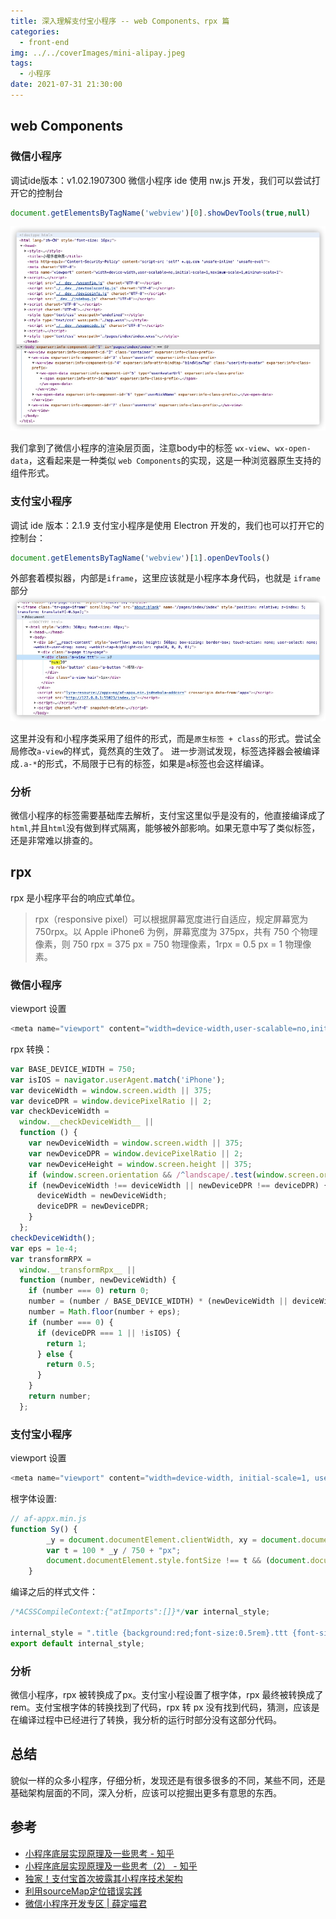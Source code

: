 ```yaml
---
title: 深入理解支付宝小程序 -- web Components、rpx 篇
categories:
  - front-end
img: ../../coverImages/mini-alipay.jpeg
tags:
  - 小程序
date: 2021-07-31 21:30:00
---
```


## web Components
### 微信小程序
调试ide版本：v1.02.1907300
微信小程序 ide 使用 nw.js 开发，我们可以尝试打开它的控制台
```js
document.getElementsByTagName('webview')[0].showDevTools(true,null)
```
![](/images/16272568175378.jpg)

我们拿到了微信小程序的渲染层页面，注意body中的标签 `wx-view`、`wx-open-data`，这看起来是一种类似 `web Components`的实现，这是一种浏览器原生支持的组件形式。

### 支付宝小程序
调试 ide 版本：2.1.9
支付宝小程序是使用 Electron 开发的，我们也可以打开它的控制台：
```js
document.getElementsByTagName('webview')[1].openDevTools()
```
外部套着模拟器，内部是`iframe`，这里应该就是小程序本身代码，也就是 `iframe` 部分
![](/images/16272573416726.jpg)

这里并没有和小程序类采用了组件的形式，而是`原生标签 + class`的形式。尝试全局修改`a-view`的样式，竟然真的生效了。
进一步测试发现，标签选择器会被编译成`.a-*`的形式，不局限于已有的标签，如果是`a`标签也会这样编译。

### 分析
微信小程序的标签需要基础库去解析，支付宝这里似乎是没有的，他直接编译成了`html`,并且`html`没有做到样式隔离，能够被外部影响。如果无意中写了类似标签，还是非常难以排查的。

## rpx
rpx 是小程序平台的响应式单位。

> rpx（responsive pixel）可以根据屏幕宽度进行自适应，规定屏幕宽为 750rpx。以 Apple iPhone6 为例，屏幕宽度为 375px，共有 750 个物理像素，则 750 rpx = 375 px = 750 物理像素，1rpx = 0.5 px = 1 物理像素。


### 微信小程序
viewport 设置
```js
<meta name="viewport" content="width=device-width,user-scalable=no,initial-scale=1,maximum-scale=1,minimum-scale=1">
```
rpx 转换：

```js
var BASE_DEVICE_WIDTH = 750;
var isIOS = navigator.userAgent.match('iPhone');
var deviceWidth = window.screen.width || 375;
var deviceDPR = window.devicePixelRatio || 2;
var checkDeviceWidth =
  window.__checkDeviceWidth__ ||
  function () {
    var newDeviceWidth = window.screen.width || 375;
    var newDeviceDPR = window.devicePixelRatio || 2;
    var newDeviceHeight = window.screen.height || 375;
    if (window.screen.orientation && /^landscape/.test(window.screen.orientation.type || '')) newDeviceWidth = newDeviceHeight;
    if (newDeviceWidth !== deviceWidth || newDeviceDPR !== deviceDPR) {
      deviceWidth = newDeviceWidth;
      deviceDPR = newDeviceDPR;
    }
  };
checkDeviceWidth();
var eps = 1e-4;
var transformRPX =
  window.__transformRpx__ ||
  function (number, newDeviceWidth) {
    if (number === 0) return 0;
    number = (number / BASE_DEVICE_WIDTH) * (newDeviceWidth || deviceWidth);
    number = Math.floor(number + eps);
    if (number === 0) {
      if (deviceDPR === 1 || !isIOS) {
        return 1;
      } else {
        return 0.5;
      }
    }
    return number;
  };
```

### 支付宝小程序
viewport 设置
```js
<meta name="viewport" content="width=device-width, initial-scale=1, user-scalable=0, viewport-fit=cover">
```
根字体设置:
```js
// af-appx.min.js
function Sy() {
        _y = document.documentElement.clientWidth, xy = document.documentElement.clientHeight, wy = Math.min(_y, xy);
        var t = 100 * _y / 750 + "px";
        document.documentElement.style.fontSize !== t && (document.documentElement.style.fontSize = t)
    }
```
编译之后的样式文件：
```javascript
/*ACSSCompileContext:{"atImports":[]}*/var internal_style;

internal_style = ".title {background:red;font-size:0.5rem}.ttt {font-size:0.5rem}.hair {height:1px}.a-view {background:orange}.ttt .a-a {font-size:100px!important}#id {font-size:1rem}";
export default internal_style;
```


### 分析
微信小程序，rpx 被转换成了px。支付宝小程设置了根字体，rpx 最终被转换成了 rem。支付宝根字体的转换找到了代码，rpx 转 px 没有找到代码，猜测，应该是在编译过程中已经进行了转换，我分析的运行时部分没有这部分代码。

## 总结
貌似一样的众多小程序，仔细分析，发现还是有很多很多的不同，某些不同，还是基础架构层面的不同，深入分析，应该可以挖掘出更多有意思的东西。

## 参考

- [小程序底层实现原理及一些思考 - 知乎](https://zhuanlan.zhihu.com/p/81775922)
- [小程序底层实现原理及一些思考（2） - 知乎](https://zhuanlan.zhihu.com/p/121815358)
- [独家！支付宝首次披露其小程序技术架构](https://mp.weixin.qq.com/s/PX7b_qV6tYKnN3ecoz9Ehw)
- [利用sourceMap定位错误实践](https://juejin.cn/post/6882265367251517447)
- [微信小程序开发专区 | 薛定喵君](http://tiaocaoer.com/xcx_study/)